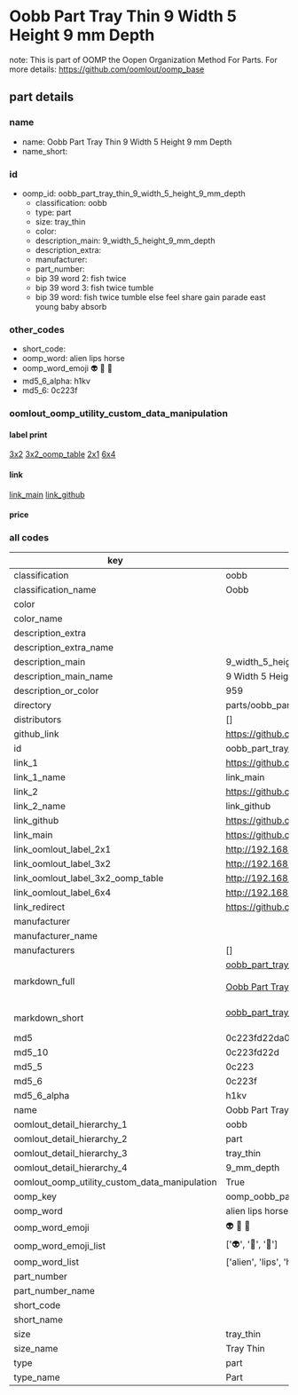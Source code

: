 # Oobb Part Tray Thin 9 Width 5 Height 9 mm Depth  

note: This is part of OOMP the Oopen Organization Method For Parts. For more details: https://github.com/oomlout/oomp_base

##  part details
  







### name
* name: Oobb Part Tray Thin 9 Width 5 Height 9 mm Depth
* name_short: 
### id
* oomp_id: oobb_part_tray_thin_9_width_5_height_9_mm_depth
  * classification: oobb
  * type: part
  * size: tray_thin
  * color: 
  * description_main: 9_width_5_height_9_mm_depth
  * description_extra: 
  * manufacturer: 
  * part_number: 
  * bip 39 word 2: fish twice
  * bip 39 word 3: fish twice tumble
  * bip 39 word: fish twice tumble else feel share gain parade east young baby absorb

### other_codes
* short_code: 
* oomp_word: alien lips horse
* oomp_word_emoji :alien: :lips: :horse:
* md5_6_alpha: h1kv
* md5_6: 0c223f






### oomlout_oomp_utility_custom_data_manipulation
#### label print
[3x2](http://192.168.1.245:1112/?label=oomp%20h1kv)
[3x2_oomp_table](http://192.168.1.108:1112/?label=oomp%20h1kv)
[2x1](http://192.168.1.242:1112/?label=oomp%20h1kv)
[6x4](http://192.168.1.55:1112/?label=oomp%20h1kv)    

#### link

[link_main](https://github.com/oomlout/oomlout_oomp_version_1_messy/tree/main/parts/oobb_part_tray_thin_9_width_5_height_9_mm_depth) [link_github](https://github.com/oomlout/oomlout_oomp_version_1_messy/tree/main/parts/oobb_part_tray_thin_9_width_5_height_9_mm_depth)                             

#### price







### all codes 
| key | value |  
| --- | --- |  
| classification | oobb |  
| classification_name | Oobb |  
| color |  |  
| color_name |  |  
| description_extra |  |  
| description_extra_name |  |  
| description_main | 9_width_5_height_9_mm_depth |  
| description_main_name | 9 Width 5 Height 9 mm Depth |  
| description_or_color | 959 |  
| directory | parts/oobb_part_tray_thin_9_width_5_height_9_mm_depth |  
| distributors | [] |  
| github_link | https://github.com/oomlout/oomlout_oomp_part_src/tree/main/parts/oobb_part_tray_thin_9_width_5_height_9_mm_depth |  
| id | oobb_part_tray_thin_9_width_5_height_9_mm_depth |  
| link_1 | https://github.com/oomlout/oomlout_oomp_version_1_messy/tree/main/parts/oobb_part_tray_thin_9_width_5_height_9_mm_depth |  
| link_1_name | link_main |  
| link_2 | https://github.com/oomlout/oomlout_oomp_version_1_messy/tree/main/parts/oobb_part_tray_thin_9_width_5_height_9_mm_depth |  
| link_2_name | link_github |  
| link_github | https://github.com/oomlout/oomlout_oomp_version_1_messy/tree/main/parts/oobb_part_tray_thin_9_width_5_height_9_mm_depth |  
| link_main | https://github.com/oomlout/oomlout_oomp_version_1_messy/tree/main/parts/oobb_part_tray_thin_9_width_5_height_9_mm_depth |  
| link_oomlout_label_2x1 | http://192.168.1.242:1112/?label=oomp%20h1kv |  
| link_oomlout_label_3x2 | http://192.168.1.245:1112/?label=oomp%20h1kv |  
| link_oomlout_label_3x2_oomp_table | http://192.168.1.108:1112/?label=oomp%20h1kv |  
| link_oomlout_label_6x4 | http://192.168.1.55:1112/?label=oomp%20h1kv |  
| link_redirect | https://github.com/oomlout/oomlout_oomp_version_1_messy/tree/main/parts/oobb_part_tray_thin_9_width_5_height_9_mm_depth |  
| manufacturer |  |  
| manufacturer_name |  |  
| manufacturers | [] |  
| markdown_full | [oobb_part_tray_thin_9_width_5_height_9_mm_depth](none)<br>[](none)<br>[Oobb Part Tray Thin 9 Width 5 Height 9 Mm Depth](none)<br><br> |  
| markdown_short | [oobb_part_tray_thin_9_width_5_height_9_mm_depth](none)<br><br> |  
| md5 | 0c223fd22da00bdb14aa6483d4bad2bd |  
| md5_10 | 0c223fd22d |  
| md5_5 | 0c223 |  
| md5_6 | 0c223f |  
| md5_6_alpha | h1kv |  
| name | Oobb Part Tray Thin 9 Width 5 Height 9 mm Depth |  
| oomlout_detail_hierarchy_1 | oobb |  
| oomlout_detail_hierarchy_2 | part |  
| oomlout_detail_hierarchy_3 | tray_thin |  
| oomlout_detail_hierarchy_4 | 9_mm_depth |  
| oomlout_oomp_utility_custom_data_manipulation | True |  
| oomp_key | oomp_oobb_part_tray_thin_9_width_5_height_9_mm_depth |  
| oomp_word | alien lips horse |  
| oomp_word_emoji | :alien: :lips: :horse: |  
| oomp_word_emoji_list | [':alien:', ':lips:', ':horse:'] |  
| oomp_word_list | ['alien', 'lips', 'horse'] |  
| part_number |  |  
| part_number_name |  |  
| short_code |  |  
| short_name |  |  
| size | tray_thin |  
| size_name | Tray Thin |  
| type | part |  
| type_name | Part |  
